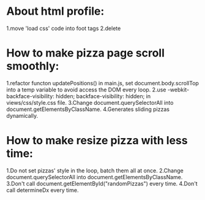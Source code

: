 # About html profile:
  1.move 'load css' code into foot tags
  2.delete <script src="http://www.google-analytics.com/analytics.js"></script>



# How to make pizza page scroll smoothly:
  1.refactor functon updatePositions() in main.js, set document.body.scrollTop into a temp variable to avoid access the DOM every loop.
  2.use -webkit-backface-visibility: hidden;
        backface-visibility: hidden;
    in views/css/style.css file.
  3.Change document.querySelectorAll into document.getElementsByClassName.
  4.Generates sliding pizzas dynamically.


# How to make resize pizza with less time:
  1.Do not set pizzas' style in the loop, batch them all at once.
  2.Change document.querySelectorAll into document.getElementsByClassName.
  3.Don't call document.getElementById("randomPizzas") every time.
  4.Don't call determineDx every time.
